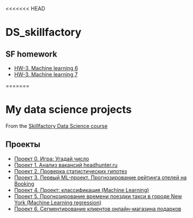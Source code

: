 <<<<<<< HEAD
# DS_skillfactory

## SF homework 
* [HW-3. Machine learning 6]()
* [HW-3. Machine learning 7]()

=======
# My data science projects
From the [Skillfactory Data Science course](https://skillfactory.ru/data-scientist-pro)

## Проекты

* [Проект 0. Игра: Угадай число](https://github.com/Dushka97/SkillFactory/tree/main/project_0)
* [Проект 1. Анализ вакансий headhunter.ru](https://github.com/Dushka97/SkillFactory/tree/main/project_1)
* [Проект 2. Проверка статистических гипотез](https://github.com/Dushka97/SkillFactory/tree/main/project_2)
* [Проект 3. Первый ML-проект. Прогнозирование рейтинга отелей на Booking](https://github.com/Dushka97/SkillFactory/tree/main/project_3)
* [Проект 4. Проект: классификация (Machine Learning)](https://github.com/Dushka97/SkillFactory/tree/main/project_4)
* [Проект 5. Прогнозирование времени поездки такси в городе New York (Machine Learning regression)](https://github.com/Dushka97/SkillFactory/tree/main/project_5)
* [Проект 6. Сегментирование клиентов онлайн-магазина подарков](https://github.com/Dushka97/SkillFactory/tree/main/Project_6)
